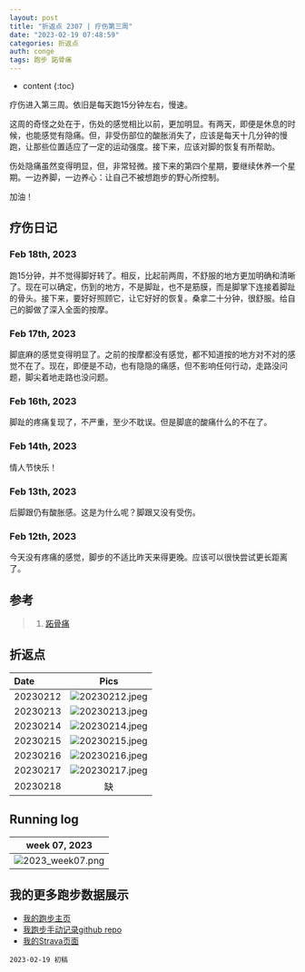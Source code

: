 ```yaml
---
layout: post
title: "折返点 2307 | 疗伤第三周"
date: "2023-02-19 07:48:59"
categories: 折返点
auth: conge
tags: 跑步 跖骨痛 
---
```

* content
{:toc}

疗伤进入第三周。依旧是每天跑15分钟左右，慢速。

这周的奇怪之处在于，伤处的感觉相比以前，更加明显。有两天，即便是休息的时候，也能感觉有隐痛。但，非受伤部位的酸胀消失了，应该是每天十几分钟的慢跑，让那些位置适应了一定的运动强度。接下来，应该对脚的恢复有所帮助。

伤处隐痛虽然变得明显，但，非常轻微。接下来的第四个星期，要继续休养一个星期。一边养脚，一边养心：让自己不被想跑步的野心所控制。

加油！





## 疗伤日记

### Feb 18th, 2023

跑15分钟，并不觉得脚好转了。相反，比起前两周，不舒服的地方更加明确和清晰了。现在可以确定，伤到的地方，不是脚趾，也不是筋膜，而是脚掌下连接着脚趾的骨头。接下来，要好好照顾它，让它好好的恢复。桑拿二十分钟，很舒服。给自己的脚做了深入全面的按摩。

### Feb 17th, 2023

脚底麻的感觉变得明显了。之前的按摩都没有感觉，都不知道按的地方对不对的感觉不在了。现在，即便是不动，也有隐隐的痛感，但不影响任何行动，走路没问题，脚尖着地走路也没问题。


### Feb 16th, 2023

脚趾的疼痛复现了，不严重，至少不耽误。但是脚底的酸痛什么的不在了。

### Feb 14th, 2023

情人节快乐！

### Feb 13th, 2023

后脚跟仍有酸胀感。这是为什么呢？脚跟又没有受伤。

### Feb 12th, 2023

今天没有疼痛的感觉，脚步的不适比昨天来得更晚。应该可以很快尝试更长距离了。

## 参考

> 1. [跖骨痛](https://www.drmed.cn/Metatarsalgia)


## 折返点

| Date     |                                Pics                                  |
| :------- | :------------------------------------------------------------------: |
| 20230212 |![20230212.jpeg](https://s2.loli.net/2023/02/20/TbywQDecuKtgkrs.jpg)  |
| 20230213 |![20230213.jpeg](https://s2.loli.net/2023/02/20/AiewhOjH5yzVLfX.jpg)  |
| 20230214 |![20230214.jpeg](https://s2.loli.net/2023/02/20/ioxmGNqkL4IcHbZ.jpg)  |
| 20230215 |![20230215.jpeg](https://s2.loli.net/2023/02/20/KeXB7I436HC9btj.jpg)  |
| 20230216 | ![20230216.jpeg](https://s2.loli.net/2023/02/20/6ycJMXoehrqKvfd.jpg)  |
| 20230217 | ![20230217.jpeg](https://s2.loli.net/2023/02/20/v85MGtKPk7N4rYb.jpg) |
| 20230218 | 缺 |

## Running log

|                            week 07, 2023                              |
| :-------------------------------------------------------------------: |
|![2023_week07.png](https://s2.loli.net/2023/02/20/IHwKBfuMcSDpsPg.png) |

## 我的更多跑步数据展示

* [我的跑步主页](https://conge.livingwithfcs.org/running_page/)
* [我跑步手动记录github repo](https://github.com/conge/RunningStreak)
* [我的Strava页面](https://www.strava.com/athletes/57680242)

```
2023-02-19 初稿
```
